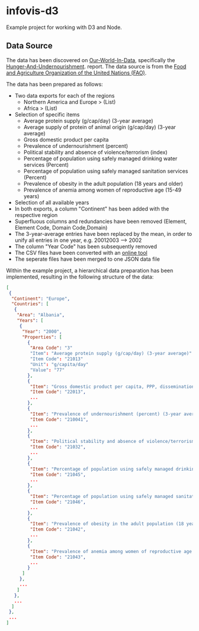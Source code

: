 # infovis-d3

Example project for working with D3 and Node.

## Data Source

The data has been discovered on [Our-World-In-Data](https://ourworldindata.org), specifically the [Hunger-And-Undernourishment](https://ourworldindata.org/hunger-and-undernourishment). report. The data source is from the [Food and Agriculture Organization of the United Nations (FAO)](http://www.fao.org/faostat/en/#data/FS).

The data has been prepared as follows:

* Two data exports for each of the regions
    * Northern America and Europe > (List)
    * Africa > (List)
* Selection of specific items
    * Average protein supply (g/cap/day) (3-year average)
    * Average supply of protein of animal origin (g/cap/day) (3-year average)
    * Gross domestic product per capita
    * Prevalence of undernourishment (percent)
    * Political stability and absence of violence/terrorism (index)
    * Percentage of population using safely managed drinking water services (Percent)
    * Percentage of population using safely managed sanitation services (Percent)
    * Prevalence of obesity in the adult population (18 years and older)
    * Prevalence of anemia among women of reproductive age (15-49 years)
* Selection of all available years
* In both exports, a column "Continent" has been added with the respective region
* Superfluous columns and redundancies have been removed (Element, Element Code, Domain Code,Domain)
* The 3-year-average entries have been replaced by the mean, in order to unify all entries in one year, e.g. 20012003 --> 2002
* The column "Year Code" has been subsequently removed
* The CSV files have been converted with an [online tool](https://csv.keyangxiang.com)
* The seperate files have been merged to one JSON data file

Within the example project, a hierarchical data preparation has been implemented, resulting in the following structure of the data:

```JSON
[
 {
  "Continent": "Europe",
  "Countries": [
   {
    "Area": "Albania",  
    "Years": [
     {
      "Year": "2000",
      "Properties": [
        ​​​​{
        ​​​​ "Area Code": "3"
​​​​​​​​         ​​​​"Item": "Average protein supply (g/cap/day) (3-year average)"
​​​​​​​​         ​​​​"Item Code": "21013"
​​​​​​​​         ​​​​"Unit": "g/capita/day"
​​​​​​​​         ​​​​"Value": "77"
        ​​​​},
        ​​​​{
         "Item": "Gross domestic product per capita, PPP, dissemination (constant 2011 international $)",
         "Item Code": "22013",
         ...
        },
        ​​​​{
         "Item": "Prevalence of undernourishment (percent) (3-year average)",
         "Item Code": "210041",
         ...
        },
        ​​​​{
         "Item": "Political stability and absence of violence/terrorism (index)",
         "Item Code": "21032",
         ...
        },
        ​​​​{
         "Item": "Percentage of population using safely managed drinking water services (Percent)",
         "Item Code": "21045",
         ...
        },
        ​​​​{
         "Item": "Percentage of population using safely managed sanitation services (Percent)",
         "Item Code": "21046",
         ...
        },
        ​​​​{
         "Item": "Prevalence of obesity in the adult population (18 years and older)",
         "Item Code": "21042",
         ...
        },
        ​​​​{
         "Item": "Prevalence of anemia among women of reproductive age (15-49 years)",
         "Item Code": "21043",
         ...
        }
      ]
     },
     ...
    ]
   },
   ...
  ]  
 },
 ...
]
```